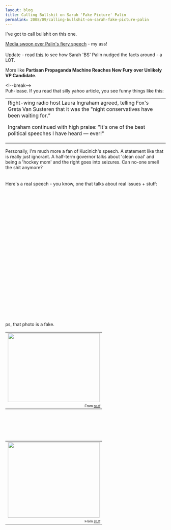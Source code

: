 ```yaml
---
layout: blog
title: Calling Bullshit on Sarah 'Fake Picture' Palin
permalink: 2008/09/calling-bullshit-on-sarah-fake-picture-palin
---
```


<p>I've got to call bullshit on this one.</p>
<p><a href="http://news.yahoo.com/s/politico/20080904/pl_politico/13148">Media swoon over Palin's fiery speech</a> - my ass!<br /><br />
Update - read <a href="http://abcnews.go.com/Politics/Conventions/story?id=5726571" target="_blank">this</a> to see how Sarah 'BS' Palin nudged the facts around - a LOT.</p>
<p>More like <b>Partisan Propaganda Machine Reaches New Fury over Unlikely VP Candidate</b>.</p>
<p>&lt;!--break--><br />
Puh-lease. If you read that silly yahoo article, you see funny things like this:</p>
<table cellpadding="10px">
<tr>
<td>
Right-wing radio host Laura Ingraham agreed, telling Fox's Greta Van Susteren that it was the "night conservatives have been waiting for.”
<p>Ingraham continued with high praise: "It's one of the best political speeches I have heard — ever!"</p></td>
</tr>
</table>
<p>Personally, I'm much more a fan of Kucinich's speech. A statement like that is really just ignorant. A half-term governor talks about 'clean coal' and being a 'hockey mom' and the right goes into seizures. Can no-one smell the shit anymore?<br />
<br /><br />
Here's a real speech - you know, one that talks about real issues + stuff:</p>
<object width="425" height="344"><param name="movie" value="http://www.youtube.com/v/C4EN7ibO1ec&hl=en&fs=1" /><param name="allowFullScreen" value="true" /><embed src="http://www.youtube.com/v/C4EN7ibO1ec&hl=en&fs=1" type="application/x-shockwave-flash" allowfullscreen="true" width="425" height="344"></embed></object><p>
<br /><br /><br />
ps, that photo is a fake.<br />
<table style="width:auto;"><tr><td><a href="https://picasaweb.google.com/lh/photo/-SrygwWJdBXH4OYqA4mPNA?feat=embedwebsite"><img src="https://lh5.googleusercontent.com/_aJ4urxfgN9A/TXXfpTFG7FI/AAAAAAAAIm0/0Bqq01KFhh8/s288/palin_bs.jpg" height="216" width="288" /></a></td></tr><tr><td style="font-family:arial,sans-serif; font-size:11px; text-align:right">From <a href="https://picasaweb.google.com/krister.axel/Stuff?feat=embedwebsite">stuff</a></td></tr></table><br />
<br /><br /><br />
<table style="width:auto;"><tr><td><a href="https://picasaweb.google.com/lh/photo/Fay9Uy2iMXh2DyiDFGVdJQ?feat=embedwebsite"><img src="https://lh6.googleusercontent.com/_aJ4urxfgN9A/TXXfpZ9vdBI/AAAAAAAAImw/19K9JwhYT00/s288/bs_090408.jpg" height="237" width="288" /></a></td></tr><tr><td style="font-family:arial,sans-serif; font-size:11px; text-align:right">From <a href="https://picasaweb.google.com/krister.axel/Stuff?feat=embedwebsite">stuff</a></td></tr></table></p>
